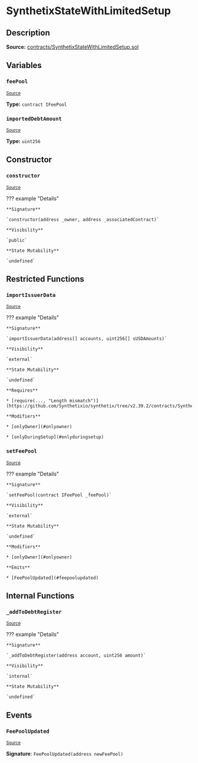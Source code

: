 # SynthetixStateWithLimitedSetup

## Description

**Source:** [contracts/SynthetixStateWithLimitedSetup.sol](https://github.com/Synthetixio/synthetix/tree/v2.39.2/contracts/SynthetixStateWithLimitedSetup.sol)

## Variables

### `feePool`

<sub>[Source](https://github.com/Synthetixio/synthetix/tree/v2.39.2/contracts/SynthetixStateWithLimitedSetup.sol#L13)</sub>

**Type:** `contract IFeePool`

### `importedDebtAmount`

<sub>[Source](https://github.com/Synthetixio/synthetix/tree/v2.39.2/contracts/SynthetixStateWithLimitedSetup.sol#L16)</sub>

**Type:** `uint256`

## Constructor

### `constructor`

<sub>[Source](https://github.com/Synthetixio/synthetix/tree/v2.39.2/contracts/SynthetixStateWithLimitedSetup.sol#L18)</sub>

??? example "Details"

    **Signature**

    `constructor(address _owner, address _associatedContract)`

    **Visibility**

    `public`

    **State Mutability**

    `undefined`

## Restricted Functions

### `importIssuerData`

<sub>[Source](https://github.com/Synthetixio/synthetix/tree/v2.39.2/contracts/SynthetixStateWithLimitedSetup.sol#L39)</sub>

??? example "Details"

    **Signature**

    `importIssuerData(address[] accounts, uint256[] sUSDAmounts)`

    **Visibility**

    `external`

    **State Mutability**

    `undefined`

    **Requires**

    * [require(..., "Length mismatch")](https://github.com/Synthetixio/synthetix/tree/v2.39.2/contracts/SynthetixStateWithLimitedSetup.sol#L40)

    **Modifiers**

    * [onlyOwner](#onlyowner)

    * [onlyDuringSetup](#onlyduringsetup)

### `setFeePool`

<sub>[Source](https://github.com/Synthetixio/synthetix/tree/v2.39.2/contracts/SynthetixStateWithLimitedSetup.sol#L30)</sub>

??? example "Details"

    **Signature**

    `setFeePool(contract IFeePool _feePool)`

    **Visibility**

    `external`

    **State Mutability**

    `undefined`

    **Modifiers**

    * [onlyOwner](#onlyowner)

    **Emits**

    * [FeePoolUpdated](#feepoolupdated)

## Internal Functions

### `_addToDebtRegister`

<sub>[Source](https://github.com/Synthetixio/synthetix/tree/v2.39.2/contracts/SynthetixStateWithLimitedSetup.sol#L51)</sub>

??? example "Details"

    **Signature**

    `_addToDebtRegister(address account, uint256 amount)`

    **Visibility**

    `internal`

    **State Mutability**

    `undefined`

## Events

### `FeePoolUpdated`

<sub>[Source](https://github.com/Synthetixio/synthetix/tree/v2.39.2/contracts/SynthetixStateWithLimitedSetup.sol#L99)</sub>

**Signature**: `FeePoolUpdated(address newFeePool)`
